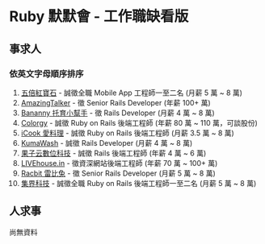 # Ruby 默默會 - 工作職缺看版

## 事求人
### 依英文字母順序排序
1. [五倍紅寶石](jobs/5xruby.md) - 誠徵全職 Mobile App 工程師一至二名 (月薪 5 萬 ~ 8 萬)
1. [AmazingTalker](jobs/amazing_talker.md) - 徵 Senior Rails Developer (年薪 100+ 萬)
1. [Bananny 托育小幫手](jobs/bananny.md) - 徵 Rails Developer (月薪 4 萬 ~ 8 萬)
1. [Colorgy](jobs/cology.md) - 誠徵 Ruby on Rails 後端工程師 (年薪 80 萬 ~ 110 萬，可談股份)
1. [iCook 愛料理](jobs/icook.md) - 誠徵 Ruby on Rails 後端工程師 (月薪 3.5 萬 ~ 8 萬)
1. [KumaWash](jobs/kumawash.md) - 誠徵 Rails Developer (月薪 4 萬 ~ 8 萬)
1. [果子云數位科技](jobs/Larvata.md) - 誠徵 Rails 後端工程師 (年薪 4 萬 ~ 6 萬)
1. [LIVEhouse.in](jobs/livehouse-in.md) - 徵資深網站後端工程師 (年薪 70 萬 ~ 100+ 萬)
1. [Racbit 雷比兔](jobs/racbit.md) - 徵 Senior Rails Developer (月薪 5 萬 ~ 8 萬)
1. [集界科技](jobs/tmotx.md) - 誠徵全職 Ruby on Rails 後端工程師一至二名 (月薪 5 萬 ~ 8 萬)


## 人求事
尚無資料
